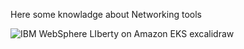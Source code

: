 Here some knowladge about Networking tools

![IBM WebSphere LIberty on Amazon EKS excalidraw](https://github.com/user-attachments/assets/674bb90e-8813-448d-89e6-48ca40a7626f)
